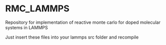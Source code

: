 # RMC_LAMMPS
Repository for implementation of reactive monte carlo for doped molecular systems in LAMMPS

Just insert these files into your lammps src folder and recompile
